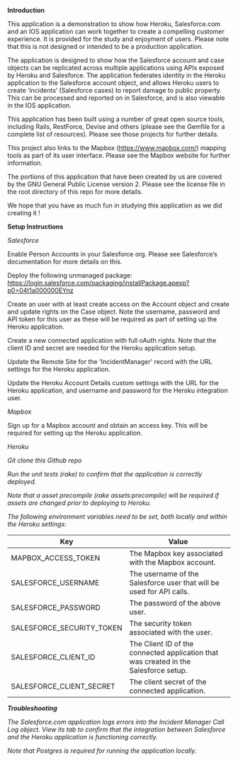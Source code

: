 <B>Introduction</B>

This application is a demonstration to show how Heroku, Salesforce.com and an IOS application can work together to create a compelling customer experience.  It is provided for the study and enjoyment of users. Please note that this is not designed or intended to be a production application.

The application is designed to show how the Salesforce account and case objects can be replicated across multiple applications using APIs exposed by Heroku and Salesforce. The application federates identity in the Heroku application to the Salesforce account object, and allows Heroku users to create ‘incidents’ (Salesforce cases) to report damage to public property. This can be processed and reported on in Salesforce, and is also viewable in the IOS application.

This application has been built using a number of great open source tools, including Rails, RestForce, Devise and others (please see the Gemfile for a complete list of resources). Please see those projects for further details.

This project also links to the Mapbox (https://www.mapbox.com/) mapping tools as part of its user interface.  Please see the Mapbox website for further information.

The portions of this application that have been created by us are covered by the GNU General Public License version 2. Please see the license file in the root directory of this repo for more details.

We hope that you have as much fun in studying this application as we did creating it !

<B>Setup Instructions</B>

<i>Salesforce</i>

Enable Person Accounts in your Salesforce org. Please see Salesforce’s documentation for more details on this.

Deploy the following unmanaged package: https://login.salesforce.com/packaging/installPackage.apexp?p0=04t1a000000EYnz

Create an user with at least create access on the Account object and create and update rights on the Case object.  Note the username, password and API token for this user as these will be required as part of setting up the Heroku application.

Create a new connected application with full oAuth rights. Note that the client ID and secret are needed for the Heroku application setup.

Update the Remote Site for the 'IncidentManager' record with the URL settings for the Heroku application.

Update the Heroku Account Details custom settings with the URL for the Heroku application, and username and password for the Heroku integration user.


<i>Mapbox</i>

Sign up for a Mapbox account and obtain an access key. This will be required for setting up the Heroku application.

<i>Heroku<i>

Git clone this Github repo

Run the unit tests (rake) to confirm that the application is correctly deployed. 

Note that a asset precompile (rake assets:precompile) will be required if assets are changed prior to deploying to Heroku.

The following environment variables need to be set, both locally and within the Heroku settings:

|Key|Value|
|---|------|
|MAPBOX_ACCESS_TOKEN|	The Mapbox key associated with the Mapbox account.|
|SALESFORCE_USERNAME|	The username of the Salesforce user that will be used for API calls.|
|SALESFORCE_PASSWORD|	The password of the above user.|
|SALESFORCE_SECURITY_TOKEN|	The security token associated with the user.|
|SALESFORCE_CLIENT_ID|	The Client ID of the connected application that was created in the Salesforce setup.|
|SALESFORCE_CLIENT_SECRET|	The client secret of the connected application.|

<B>Troubleshooting</B>

The Salesforce.com application logs errors into the Incident Manager Call Log object. View its tab to confirm that the integration between Salesforce and the Heroku application is functioning correctly. 

Note that Postgres is required for running the application locally. 
